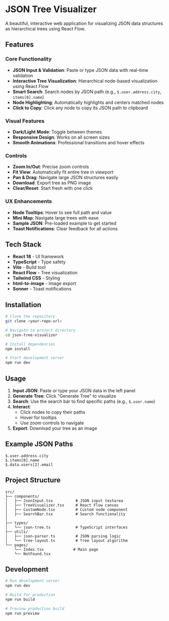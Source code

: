 # JSON Tree Visualizer

A beautiful, interactive web application for visualizing JSON data structures as hierarchical trees using React Flow.

## Features

### Core Functionality
- **JSON Input & Validation**: Paste or type JSON data with real-time validation
- **Interactive Tree Visualization**: Hierarchical node-based visualization using React Flow
- **Smart Search**: Search nodes by JSON path (e.g., `$.user.address.city`, `items[0].name`)
- **Node Highlighting**: Automatically highlights and centers matched nodes
- **Click to Copy**: Click any node to copy its JSON path to clipboard

### Visual Features
- **Dark/Light Mode**: Toggle between themes
- **Responsive Design**: Works on all screen sizes
- **Smooth Animations**: Professional transitions and hover effects

### Controls
- **Zoom In/Out**: Precise zoom controls
- **Fit View**: Automatically fit entire tree in viewport
- **Pan & Drag**: Navigate large JSON structures easily
- **Download**: Export tree as PNG image
- **Clear/Reset**: Start fresh with one click

### UX Enhancements
- **Node Tooltips**: Hover to see full path and value
- **Mini Map**: Navigate large trees with ease
- **Sample JSON**: Pre-loaded example to get started
- **Toast Notifications**: Clear feedback for all actions

## Tech Stack

- **React 18** - UI framework
- **TypeScript** - Type safety
- **Vite** - Build tool
- **React Flow** - Tree visualization
- **Tailwind CSS** - Styling
- **html-to-image** - Image export
- **Sonner** - Toast notifications

## Installation

```bash
# Clone the repository
git clone <your-repo-url>

# Navigate to project directory
cd json-tree-visualizer

# Install dependencies
npm install

# Start development server
npm run dev
```

## Usage

1. **Input JSON**: Paste or type your JSON data in the left panel
2. **Generate Tree**: Click "Generate Tree" to visualize
3. **Search**: Use the search bar to find specific paths (e.g., `$.user.name`)
4. **Interact**: 
   - Click nodes to copy their paths
   - Hover for tooltips
   - Use zoom controls to navigate
5. **Export**: Download your tree as an image

## Example JSON Paths

```
$.user.address.city
$.items[0].name
$.data.users[2].email
```

## Project Structure

```
src/
├── components/
│   ├── JsonInput.tsx          # JSON input textarea
│   ├── TreeVisualizer.tsx     # React Flow canvas
│   ├── CustomNode.tsx         # Custom node component
│   ├── SearchBar.tsx          # Search functionality
│ 
├── types/
│   └── json-tree.ts           # TypeScript interfaces
├── utils/
│   ├── json-parser.ts         # JSON parsing logic
│   └── tree-layout.ts         # Tree layout algorithm
└── pages/
    └── Index.tsx             # Main page
    └── NotFound.tsx  
```

## Development

```bash
# Run development server
npm run dev

# Build for production
npm run build

# Preview production build
npm run preview
```
